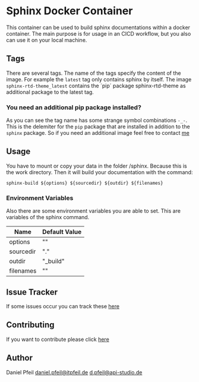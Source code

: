 # Sphinx Docker Container
This container can be used to build sphinx documentations within a docker container.
The main purpose is for usage in an CICD workflow, but you also can use it on your local machine.

## Tags
There are several tags. The name of the tags specify the content of the image.
For example the `latest` tag only contains sphinx by itself.
The image `sphinx-rtd-theme_latest` contains the ´pip´ package sphinx-rtd-theme as additional package to the latest tag.

### You need an additional pip package installed?
As you can see the tag name has some strange symbol combinations `-_-`. This is the delemiter for the `pip` package that are installed in addition to the `sphinx` package.
So if you need an additional image feel free to contact [me](#author)

## Usage
You have to mount or copy your data in the folder /sphinx.
Because this is the work directory.
Then it will build your documentation with the command:

    sphinx-build ${options} ${sourcedir} ${outdir} ${filenames}

### Environment Variables
Also there are some environment variables you are able to set.
This are variables of the sphinx command.

| Name      | Default Value | 
|-----------|---------------|
| options   | ""            |
| sourcedir | "."           |
| outdir    | "_build"      |
| filenames | ""            |

## Issue Tracker
If some issues occur you can track these [here](https://github.com/pfeilda/sphinx-docker/issues)

## Contributing
If you want to contribute please click [here](https://github.com/pfeilda/sphinx-docker/blob/develop/CONTRIBUTING.md)

## Author
Daniel Pfeil 
daniel.pfeil@itpfeil.de
d.pfeil@api-studio.de
